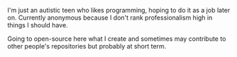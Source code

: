 I'm just an autistic teen who likes programming, hoping to do it as a job later on. Currently anonymous because I don't rank professionalism high in things I should have.

Going to open-source here what I create and sometimes may contribute to other people's repositories but probably at short term.
